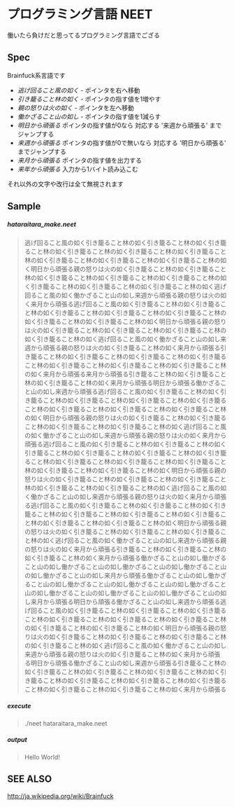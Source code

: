 プログラミング言語 NEET
====

働いたら負けだと思ってるプログラミング言語でござる

Spec
----

Brainfuck系言語です

- *逃げ回ること風の如く* - ポインタを右へ移動
- *引き籠ること林の如く* - ポインタの指す値を1増やす
- *親の怒りは火の如く* - ポインタを左へ移動
- *働かざること山の如し* - ポインタの指す値を1減らす
- *明日から頑張る* ポインタの指す値が0なら 対応する '来週から頑張る' までジャンプする
- *来週から頑張る* ポインタの指す値が0で無いなら 対応する '明日から頑張る' までジャンプする
- *来月から頑張る* ポインタの指す値を出力する
- *来年から頑張る* 入力から1バイト読み込こむ


それ以外の文字や改行は全て無視されます

Sample
----

##### hataraitara_make.neet

> 逃げ回ること風の如く引き籠ること林の如く引き籠ること林の如く引き籠ること林の如く引き籠ること林の如く引き籠ること林の如く引き籠ること林の如く引き籠ること林の如く引き籠ること林の如く引き籠ること林の如く明日から頑張る親の怒りは火の如く引き籠ること林の如く引き籠ること林の如く引き籠ること林の如く引き籠ること林の如く引き籠ること林の如く引き籠ること林の如く引き籠ること林の如く引き籠ること林の如く逃げ回ること風の如く働かざること山の如し来週から頑張る親の怒りは火の如く来月から頑張る﻿逃げ回ること風の如く引き籠ること林の如く引き籠ること林の如く引き籠ること林の如く引き籠ること林の如く引き籠ること林の如く引き籠ること林の如く引き籠ること林の如く明日から頑張る親の怒りは火の如く引き籠ること林の如く引き籠ること林の如く引き籠ること林の如く引き籠ること林の如く逃げ回ること風の如く働かざること山の如し来週から頑張る親の怒りは火の如く引き籠ること林の如く来月から頑張る﻿引き籠ること林の如く引き籠ること林の如く引き籠ること林の如く引き籠ること林の如く引き籠ること林の如く引き籠ること林の如く引き籠ること林の如く来月から頑張る﻿来月から頑張る﻿引き籠ること林の如く引き籠ること林の如く引き籠ること林の如く来月から頑張る﻿明日から頑張る働かざること山の如し来週から頑張る逃げ回ること風の如く引き籠ること林の如く引き籠ること林の如く引き籠ること林の如く引き籠ること林の如く引き籠ること林の如く引き籠ること林の如く引き籠ること林の如く引き籠ること林の如く明日から頑張る親の怒りは火の如く引き籠ること林の如く引き籠ること林の如く引き籠ること林の如く引き籠ること林の如く逃げ回ること風の如く働かざること山の如し来週から頑張る親の怒りは火の如く来月から頑張る﻿逃げ回ること風の如く引き籠ること林の如く引き籠ること林の如く引き籠ること林の如く引き籠ること林の如く引き籠ること林の如く引き籠ること林の如く引き籠ること林の如く引き籠ること林の如く引き籠ること林の如く引き籠ること林の如く引き籠ること林の如く明日から頑張る親の怒りは火の如く引き籠ること林の如く引き籠ること林の如く引き籠ること林の如く引き籠ること林の如く引き籠ること林の如く逃げ回ること風の如く働かざること山の如し来週から頑張る親の怒りは火の如く来月から頑張る﻿逃げ回ること風の如く引き籠ること林の如く引き籠ること林の如く引き籠ること林の如く引き籠ること林の如く引き籠ること林の如く引き籠ること林の如く引き籠ること林の如く引き籠ること林の如く明日から頑張る親の怒りは火の如く引き籠ること林の如く引き籠ること林の如く引き籠ること林の如く逃げ回ること風の如く働かざること山の如し来週から頑張る親の怒りは火の如く来月から頑張る﻿引き籠ること林の如く引き籠ること林の如く引き籠ること林の如く来月から頑張る﻿働かざること山の如し働かざること山の如し働かざること山の如し働かざること山の如し働かざること山の如し働かざること山の如し来月から頑張る﻿働かざること山の如し働かざること山の如し働かざること山の如し働かざること山の如し働かざること山の如し働かざること山の如し働かざること山の如し働かざること山の如し来月から頑張る﻿明日から頑張る働かざること山の如し来週から頑張る逃げ回ること風の如く引き籠ること林の如く引き籠ること林の如く引き籠ること林の如く引き籠ること林の如く引き籠ること林の如く引き籠ること林の如く引き籠ること林の如く引き籠ること林の如く明日から頑張る親の怒りは火の如く引き籠ること林の如く引き籠ること林の如く引き籠ること林の如く引き籠ること林の如く逃げ回ること風の如く働かざること山の如し来週から頑張る親の怒りは火の如く引き籠ること林の如く来月から頑張る﻿明日から頑張る働かざること山の如し来週から頑張る引き籠ること林の如く引き籠ること林の如く引き籠ること林の如く引き籠ること林の如く引き籠ること林の如く引き籠ること林の如く引き籠ること林の如く引き籠ること林の如く引き籠ること林の如く引き籠ること林の如く来月から頑張る﻿

##### execute
> ./neet hataraitara_make.neet

##### output

> Hello World!


SEE ALSO
----
http://ja.wikipedia.org/wiki/Brainfuck
